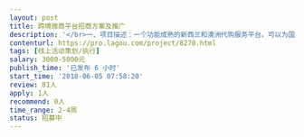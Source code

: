 ```yaml
---                
layout: post       
title: 跨境微商平台招商方案及推广           
description: '</br>一、项目描述：一个功能成熟的新西兰和澳洲代购服务平台。可以为国内的消费者提供直邮进口产品，包含奶粉、保健品、和其他进口的食品生鲜和生活日用品。消费者可以升级成为分销或者区域代理甚至线上股东。一起和平台方联合创业。</br>二、主要功能特点、成熟的功能分享追踪、分销功能、区域代理分红功能。平台运营方经营了多年的线下直邮业务。有稳定的线下客源。</br>三、目前没有可以参考的产品，跨境微商服务平台。为国内想要做代购的朋友提供一个可靠的货源、事实佣金结算和提现的创业平台。</br>四、人员要求，有微商的招商和运营经验。有一流的微信文案写作能力和互联网平台推广经验。</br>'     
contenturl: https://pro.lagou.com/project/8270.html      
tags: [线上活动策划/执行]            
salary: 3000-5000元          
publish_time: '已发布 6 小时'         
start_time: '2018-06-05 07:58:20'           
review: 81人                   
apply: 1人                   
recommend: 0人                   
time_range: 2-4周              
status: 招募中                  
---                 
```

